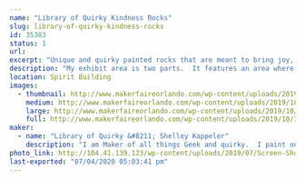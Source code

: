 ```yaml
---
name: "Library of Quirky Kindness Rocks"
slug: library-of-quirky-kindness-rocks
id: 35383
status: 1
url: 
excerpt: "Unique and quirky painted rocks that are meant to bring joy, pass on to a friend as a random act as kindness or share with a loved one.  Find one that matches your personality!"
description: "My exhibit area is two parts.  It features an area where I display my Kindness Rocks and products I use to make them.  I share techniques on how to work with stone, what types of mediums work with a porous canvas and types of sealer.  I provide another area where families can \"Make N Take\" their own kindness rocks.  They can stop and paint a rock, using paint pens and markers."
location: Spirit Building
images:
  - thumbnail: http://www.makerfaireorlando.com/wp-content/uploads/2019/10/IMG_5250.jpg
    medium: http://www.makerfaireorlando.com/wp-content/uploads/2019/10/IMG_5250.jpg
    large: http://www.makerfaireorlando.com/wp-content/uploads/2019/10/IMG_5250.jpg
    full: http://www.makerfaireorlando.com/wp-content/uploads/2019/10/IMG_5250.jpg
maker:
  - name: "Library of Quirky &#8211; Shelley Kappeler"
    description: "I am Maker of all things Geek and quirky.  I paint on quarry stone using a wide variety of mediums: POSCA paint pens, Chameleon Alcohol Ink Blenders, and Derwent Inktense. Marrying these products together gives my work a unique folk art feel, so you see each item is handmade and not manufactured.  I am a longtime FIRST Robotics coach and LEGO enthusiast and member of the Greater Florida LEGO Users Group.  Stop by and meet and MAKE with me!"
photo_link: http://104.41.139.123/wp-content/uploads/2019/07/Screen-Shot-2019-07-29-at-8.31.06-AM.png
last-exported: "07/04/2020 05:03:41 pm"
---
```

